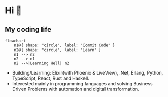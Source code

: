 # Hi 👋
## My coding life
```mermaid
flowchart
	n1@{ shape: "circle", label: "Commit Code" }
	n2@{ shape: "circle", label: "Learn" }
    n1 --> n2
    n2 --> n1
    n2 -->|Learning Hell| n2
````

- Building/Learning: Elixir(with Phoenix & LiveView), .Net, Erlang, Python, TypeScript, React, Rust and Haskell.
- Interested mainly in programming languages and solving Business Driven Problems with automation and digital transformation.

